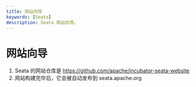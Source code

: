 ```yaml
---
title: 网站向导
keywords: [Seata]
description: Seata 网站向导。
---
```


# 网站向导

1. Seata 的网站仓库是 https://github.com/apache/incubator-seata-website
2. 网站构建完毕后，它会被自动发布到 seata.apache.org